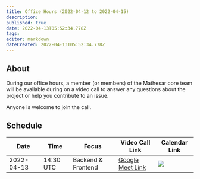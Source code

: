 ```yaml
---
title: Office Hours (2022-04-12 to 2022-04-15)
description: 
published: true
date: 2022-04-13T05:52:34.778Z
tags: 
editor: markdown
dateCreated: 2022-04-13T05:52:34.778Z
---
```


## About

During our office hours, a member (or members) of the Mathesar core team will be available during on a video call to answer any questions about the project or help you contribute to an issue. 

Anyone is welcome to join the call.

## Schedule

| Date | Time | Focus | Video Call Link | Calendar Link |
|-|-|-|-|-|
| 2022-04-13 | 14:30 UTC | Backend & Frontend | [Google Meet Link](https://meet.google.com/mpz-imti-csh) | <a target="_blank" href="https://calendar.google.com/event?action=TEMPLATE&amp;tmeid=NjFnc2s0OXFwb3RuZG1zaGF2ZnNzdjkwOGMgY192ZTFpOW01aHZ0NW9hbHZka3VoczNvODFpOEBn&amp;tmsrc=c_ve1i9m5hvt5oalvdkuhs3o81i8%40group.calendar.google.com"><img border="0" src="https://www.google.com/calendar/images/ext/gc_button1_en.gif"></a>